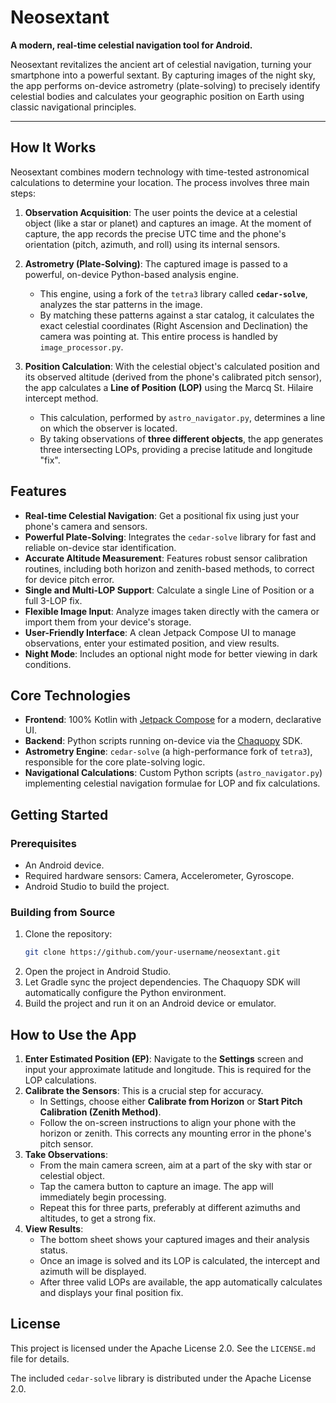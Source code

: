# Neosextant

**A modern, real-time celestial navigation tool for Android.**

Neosextant revitalizes the ancient art of celestial navigation, turning your smartphone into a powerful sextant. By capturing images of the night sky, the app performs on-device astrometry (plate-solving) to precisely identify celestial bodies and calculates your geographic position on Earth using classic navigational principles.

-----

## How It Works

Neosextant combines modern technology with time-tested astronomical calculations to determine your location. The process involves three main steps:

1.  **Observation Acquisition**: The user points the device at a celestial object (like a star or planet) and captures an image. At the moment of capture, the app records the precise UTC time and the phone's orientation (pitch, azimuth, and roll) using its internal sensors.

2.  **Astrometry (Plate-Solving)**: The captured image is passed to a powerful, on-device Python-based analysis engine.

      * This engine, using a fork of the `tetra3` library called **`cedar-solve`**, analyzes the star patterns in the image.
      * By matching these patterns against a star catalog, it calculates the exact celestial coordinates (Right Ascension and Declination) the camera was pointing at. This entire process is handled by `image_processor.py`.

3.  **Position Calculation**: With the celestial object's calculated position and its observed altitude (derived from the phone's calibrated pitch sensor), the app calculates a **Line of Position (LOP)** using the Marcq St. Hilaire intercept method.

      * This calculation, performed by `astro_navigator.py`, determines a line on which the observer is located.
      * By taking observations of **three different objects**, the app generates three intersecting LOPs, providing a precise latitude and longitude "fix".

## Features

  - **Real-time Celestial Navigation**: Get a positional fix using just your phone's camera and sensors.
  - **Powerful Plate-Solving**: Integrates the `cedar-solve` library for fast and reliable on-device star identification.
  - **Accurate Altitude Measurement**: Features robust sensor calibration routines, including both horizon and zenith-based methods, to correct for device pitch error.
  - **Single and Multi-LOP Support**: Calculate a single Line of Position or a full 3-LOP fix.
  - **Flexible Image Input**: Analyze images taken directly with the camera or import them from your device's storage.
  - **User-Friendly Interface**: A clean Jetpack Compose UI to manage observations, enter your estimated position, and view results.
  - **Night Mode**: Includes an optional night mode for better viewing in dark conditions.

## Core Technologies

  - **Frontend**: 100% Kotlin with [Jetpack Compose](https://developer.android.com/jetpack/compose) for a modern, declarative UI.
  - **Backend**: Python scripts running on-device via the [Chaquopy](https://chaquo.com/chaquopy/) SDK.
  - **Astrometry Engine**: `cedar-solve` (a high-performance fork of `tetra3`), responsible for the core plate-solving logic.
  - **Navigational Calculations**: Custom Python scripts (`astro_navigator.py`) implementing celestial navigation formulae for LOP and fix calculations.

## Getting Started

### Prerequisites

  - An Android device.
  - Required hardware sensors: Camera, Accelerometer, Gyroscope.
  - Android Studio to build the project.

### Building from Source

1.  Clone the repository:
    ```bash
    git clone https://github.com/your-username/neosextant.git
    ```
2.  Open the project in Android Studio.
3.  Let Gradle sync the project dependencies. The Chaquopy SDK will automatically configure the Python environment.
4.  Build the project and run it on an Android device or emulator.

## How to Use the App

1.  **Enter Estimated Position (EP)**: Navigate to the **Settings** screen and input your approximate latitude and longitude. This is required for the LOP calculations.
2.  **Calibrate the Sensors**: This is a crucial step for accuracy.
      * In Settings, choose either **Calibrate from Horizon** or **Start Pitch Calibration (Zenith Method)**.
      * Follow the on-screen instructions to align your phone with the horizon or zenith. This corrects any mounting error in the phone's pitch sensor.
3.  **Take Observations**:
      * From the main camera screen, aim at a part of the sky with star or celestial object.
      * Tap the camera button to capture an image. The app will immediately begin processing.
      * Repeat this for three parts, preferably at different azimuths and altitudes, to get a strong fix.
4.  **View Results**:
      * The bottom sheet shows your captured images and their analysis status.
      * Once an image is solved and its LOP is calculated, the intercept and azimuth will be displayed.
      * After three valid LOPs are available, the app automatically calculates and displays your final position fix.

## License

This project is licensed under the Apache License 2.0. See the `LICENSE.md` file for details.

The included `cedar-solve` library is distributed under the Apache License 2.0.
